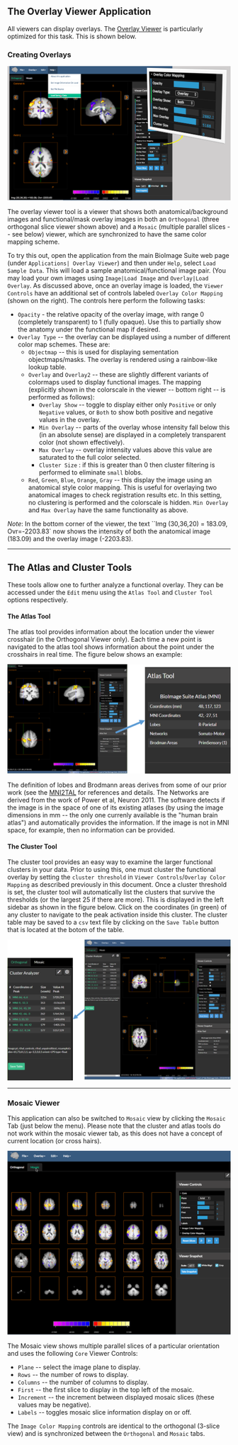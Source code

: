 ## The Overlay Viewer Application

All viewers can display overlays. The [Overlay Viewer](https://bioimagesuiteweb.github.io/webapp/overlayviewer.html) is particularly optimized for this task. This is shown below.

### Creating Overlays

![The Overlay Viewer](images/overlayviewer.png)

The overlay viewer tool is a viewer that shows both anatomical/background images and functional/mask overlay images in both an `Orthogonal` (three orthogonal slice viewer shown above) and a `Mosaic` (multiple parallel slices -- see below) viewer,  which are synchronized to have the same color mapping scheme.

To try this out, open the application from the main BioImage Suite web page (under `Applications| Overlay Viewer`) and then under `Help`, select `Load Sample Data`. This will load a sample anatomical/functional image pair. (You may load your own images using `Image|Load Image` and `Overlay|Load Overlay`. As discussed above, once an overlay image is loaded, the `Viewer Controls` have an additional set of controls labeled `Overlay Color Mapping` (shown on the right). The controls here perform the following tasks:

* `Opacity` - the relative opacity of the overlay image, with range 0 (completely transparent) to 1 (fully opaque). Use this to partially show the anatomy under the functional map if desired.
* `Overlay Type` -- the overlay can be displayed using a number of different color map schemes. These are:
  * `Objectmap` -- this is used for displaying sementation objectmaps/masks. The overlay is rendered using a rainbow-like lookup table.
  * `Overlay` and `Overlay2` -- these are slightly different variants of colormaps used to display functional images. The mapping (explicitly shown in the colorscale in the viewer -- bottom right -- is performed as follows):
    * `Overlay Show` -- toggle to display either only `Positive` or only `Negative` values, or `Both` to show both positive and negative values in the overlay.
    * `Min Overlay` -- parts of the overlay whose intensity fall below this (in an absolute sense) are displayed in a completely transparent color (not shown effectively).
    * `Max Overlay` --  overlay intensity values above this value are saturated to the full color selected.
    * `Cluster Size` : if this is greater than 0 then cluster filtering is performed to eliminate `small` blobs.
  * `Red`, `Green`, `Blue`, `Orange`, `Gray` -- this display the image using an anatomical style color mapping. This is useful for overlaying two anatomical images to check registration results etc. In this setting, no clustering is performed and the colorscale is hidden. `Min Overlay` and `Max Overlay` have the same functionality as above.

_Note_: In the bottom corner of the viewer, the text ``Img (30,36,20) = 183.09, Ovr=-2203.83` now shows the intensity of both the anatomical image (183.09) and the overlay image (-2203.83).



---

## The Atlas and Cluster Tools

These tools allow one to further analyze a functional overlay. They can be accessed under the `Edit` menu using the `Atlas Tool` and `Cluster Tool` options respectively.

#### The Atlas Tool

The atlas tool provides information about the location under the viewer crosshair (in the Orthogonal Viewer only). Each time a new point is navigated to the atlas tool shows information about the point under the crosshairs in real time. The figure below shows an example:

![Atlas Tool](livefigures/step5_atlas.png)

The definition of lobes and Brodmann areas derives from some of our prior work (see the [MNI2TAL](./tools/mni2tal.md) for references and details. The Networks are derived from the work of Power et al, Neuron 2011. The software detects if the image is in the space of one of its existing atlases (by using the image dimensions in mm -- the only one currenly available is the "human brain atlas") and automatically provides the information. If the image is not in MNI space, for example, then no information can be provided.

#### The Cluster Tool

The cluster tool provides an easy way to examine the larger functional clusters in your data. Prior to using this, one must cluster the functional overlay by setting the `cluster threshold` in `Viewer Controls`/`Overlay Color Mapping` as described previously in this document. Once a cluster threshold is set, the cluster tool will automatically list the clusters that survive the thresholds (or the largest 25 if there are more). This is displayed in the left sidebar as shown in the figure below. Click on the coordinates (in green) of any cluster to navigate to the peak activation inside this cluster. The cluster table may be saved to a `csv` text file by clicking on the `Save Table` button that is located at the botom of the table.



![Cluster Tool](livefigures/step6_cluster.png)


---

### Mosaic Viewer 

This application can also be switched to `Mosaic` view by clicking the `Mosaic` Tab (just below the menu). Please note that the cluster and atlas tools do not work within the mosaic viewer tab, as this does not have a concept of current location (or cross hairs).

![Mosaic Mode for Overlay Viewer](images/mosaic.png)

The Mosaic view shows multiple parallel slices of a particular orientation and uses the following `Core` Viewer Controls: 
* `Plane` -- select the image plane to display.
* `Rows` -- the number of rows to display. 
* `Columns` -- the number of columns to display.
* `First` -- the first slice to display in the top left of the mosaic. 
* `Increment` -- the increment between displayed mosaic slices (these values may be negative). 
* `Labels` -- toggles mosaic slice information display on or off. 

The `Image Color Mapping` controls are identical to the orthogonal (3-slice view) and is synchronized between the `Orthogonal` and `Mosaic` tabs.

